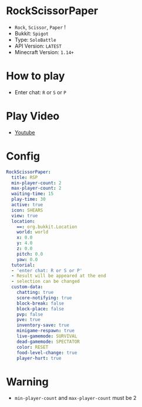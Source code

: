 # RockScissorPaper
- `Rock`, `Scissor`, `Paper` !
- Bukkit: `Spigot` 
- Type: `SoloBattle`
- API Version: `LATEST`
- Minecraft Version: `1.14+`

# How to play
- Enter chat: `R` or `S` or `P`

# Play Video
- [Youtube](https://www.youtube.com/watch?v=-Gf2OqfEDps)

# Config
```yaml
RockScissorPaper:
  title: RSP
  min-player-count: 2
  max-player-count: 2
  waiting-time: 15
  play-time: 30
  active: true
  icon: SHEARS
  view: true
  location:
    ==: org.bukkit.Location
    world: world
    x: 0.0
    y: 4.0
    z: 0.0
    pitch: 0.0
    yaw: 0.0
  tutorial:
  - 'enter chat: R or S or P'
  - Result will be appeared at the end
  - selection can be changed
  custom-data:
    chatting: true
    score-notifying: true
    block-break: false
    block-place: false
    pvp: false
    pve: true
    inventory-save: true
    minigame-respawn: true
    live-gamemode: SURVIVAL
    dead-gamemode: SPECTATOR
    color: RESET
    food-level-change: true
    player-hurt: true
```

# Warning

- `min-player-count` and `max-player-count` must be 2